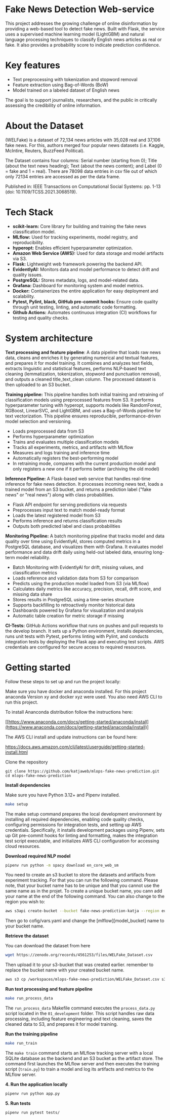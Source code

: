 # Fake News Detection Web-service

This project addresses the growing challenge of online disinformation by providing a web-based tool to detect fake news. Built with Flask, the service uses a supervised machine learning model (LightGBM) and natural language processing techniques to classify English news articles as real or fake. It also provides a probability score to indicate prediction confidence.

# Key features
* Text preprocessing with tokenization and stopword removal
* Feature extraction using Bag-of-Words (BoW)
* Model trained on a labeled dataset of English news

The goal is to support journalists, researchers, and the public in critically assessing the credibility of online information.

# About the Dataset

(WELFake) is a dataset of 72,134 news articles with 35,028 real and 37,106 fake news. For this, authors merged four popular news datasets (i.e. Kaggle, McIntire, Reuters, BuzzFeed Political).

The Dataset contains four columns: Serial number (starting from 0); Title (about the text news heading); Text (about the news content); and Label (0 = fake and 1 = real). There are 78098 data entries in csv file out of which only 72134 entries are accessed as per the data frame.

Published in:
IEEE Transactions on Computational Social Systems: pp. 1-13 (doi: 10.1109/TCSS.2021.3068519).

# Tech Stack

* **scikit-learn:** Core library for building and training the fake news classification model.
* **MLflow:** Used for tracking experiments, model registry, and reproducibility.
* **hyperopt:** Enables efficient hyperparameter optimization.
* **Amazon Web Service (AWS):** Used for data storage and model artifacts via S3.
* **Flask:** Lightweight web framework powering the backend API.
* **EvidentlyAI:** Monitors data and model performance to detect drift and quality issues.
* **PostgreSQL:** Stores metadata, logs, and model-related data.
* **Grafana:** Dashboard for monitoring system and model metrics.
* **Docker:** Containerizes the entire application for easy deployment and scalability.
* **Pytest, Pylint, black, GitHub pre-commit hooks:** Ensure code quality through unit testing, linting, and automatic code formatting.
* **Github Actions:** Automates continuous integration (CI) workflows for testing and quality checks.

# System architecture

**Text processing and feature pipeline**: A data pipeline that loads raw news data, cleans and enriches it by generating numerical and textual features, and prepares it for model training. It combines and analyzes text fields, extracts linguistic and statistical features, performs NLP-based text cleaning (lemmatization, tokenization, stopword and punctuation removal), and outputs a cleaned title_text_clean column. The processed dataset is then uploaded to an S3 bucket.

**Training pipeline:** This pipeline handles both initial training and retraining of classification models using preprocessed features from S3. It performs hyperparameter tuning with hyperopt, supports models like RandomForest, XGBoost, LinearSVC, and LightGBM, and uses a Bag-of-Words pipeline for text vectorization. This pipeline ensures reproducible, performance-driven model selection and versioning.

* Loads preprocessed data from S3
* Performs hyperparameter optimization
* Trains and evaluates multiple classification models
* Tracks all experiments, metrics, and artifacts with MLflow
* Measures and logs training and inference time
* Automatically registers the best-performing model
* In retraining mode, compares with the current production model and only registers a new one if it performs better (archiving the old model)

**Inference Pipeline:** A Flask-based web service that handles real-time inference for fake news detection. It processes incoming news text, loads a trained model from an S3 bucket, and returns a prediction label ("fake news" or "real news") along with class probabilities.

* Flask API endpoint for serving predictions via requests
* Preprocesses input text to match model-ready format
* Loads the latest registered model from S3
* Performs inference and returns classification results
* Outputs both predicted label and class probabilities

**Monitoring Pipeline:** A batch monitoring pipeline that tracks model and data quality over time using EvidentlyAI, stores computed metrics in a PostgreSQL database, and visualizes them with Grafana. It evaluates model performance and data drift daily using held-out labeled data, ensuring long-term model reliability.

* Batch Monitoring with EvidentlyAI for drift, missing values, and classification metrics
* Loads reference and validation data from S3 for comparison
* Predicts using the production model loaded from S3 (via MLflow)
* Calculates daily metrics like accuracy, precision, recall, drift score, and missing data share
* Stores results in PostgreSQL using a time-series structure
* Supports backfilling to retroactively monitor historical data
* Dashboards powered by Grafana for visualization and analysis
* Automatic table creation for metric storage if missing

**CI-Tests:** GitHub Actions workflow that runs on pushes and pull requests to the develop branch. It sets up a Python environment, installs dependencies, runs unit tests with Pytest, performs linting with Pylint, and conducts integration tests by deploying the Flask app and executing test scripts. AWS credentials are configured for secure access to required resources.

# Getting started

Follow these steps to set up and run the project locally:

Make sure you have docker and anaconda installed. For this project anaconda Version xy and docker xyz were used. You also need AWS CLI to run this project.

To install Ananconda distribution follow the instructions here:

[[https://www.anaconda.com/docs/getting-started/anaconda/install](https://www.anaconda.com/docs/getting-started/anaconda/install)]

The AWS CLI install and update instructions can be found here:

https://docs.aws.amazon.com/cli/latest/userguide/getting-started-install.html

Clone the repository

<pre><code>git clone https://github.com/katjaweb/mlops-fake-news-prediction.git
cd mlops-fake-news-prediction</code></pre>

**Install dependencies**

Make sure you have Python 3.12+ and Pipenv installed.

```bash
make setup
```

The make setup command prepares the local development environment by installing all required dependencies, enabling code quality checks, configuring permissions for integration tests, and setting up AWS credentials. Specifically, it installs development packages using Pipenv, sets up Git pre-commit hooks for linting and formatting, makes the integration test script executable, and initializes AWS CLI configuration for accessing cloud resources.

**Download required NLP model**

```bash
pipenv run python -m spacy download en_core_web_sm
```

You need to create an s3 bucket to store the datasets and artifacts from experiment tracking. For that you can run the following command. Please note, that your bucket name has to be unique and that you cannot use the same name as in the projet. To create a unique bucket name, you cann add your name at the end of the following command. You can also change to the region you wish to:

```bash
aws s3api create-bucket --bucket fake-news-prediction-katja --region eu-west-1 --create-bucket-configuration LocationConstraint=eu-west-1
```

Then go to cofig/vars.yaml and change the [mlflow][model_bucket] name to your bucket name.

**Retrieve the dataset**

You can download the dataset from here

```bash
wget https://zenodo.org/records/4561253/files/WELFake_Dataset.csv
```
 
Then upload it to your s3-bucket that was created earlier. remember to replace the bucket name with your created bucket name.

 ```bash
aws s3 cp /workspaces/mlops-fake-news-prediction/WELFake_Dataset.csv s3://fake-news-prediction-katja/datasets/WELFake_Dataset.csv
```

**Run text processing and feature pipeline**

```bash
make run_process_data
```

The `run_process_data` Makefile command executes the `process_data.py` script located in the `01_development` folder. This script handles raw data processing, including feature engineering and text cleaning, saves the cleaned data to S3, and prepares it for model training.

**Run the training pipeline**

```bash
make run_train
```

The `make train` command starts an MLflow tracking server with a local SQLite database as the backend and an S3 bucket as the artifact store. The command first launches the MLflow server and then executes the training script (`train.py`) to train a model and log its artifacts and metrics to the MLflow server.

**4. Run the application locally**

```bash
pipenv run python app.py
```

**5. Run tests**

```bash
pipenv run pytest tests/
```
